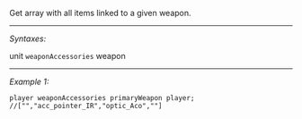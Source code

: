 Get array with all items linked to a given weapon.


---
*Syntaxes:*

unit `weaponAccessories` weapon

---
*Example 1:*

```sqf
player weaponAccessories primaryWeapon player; //["","acc_pointer_IR","optic_Aco",""]
```